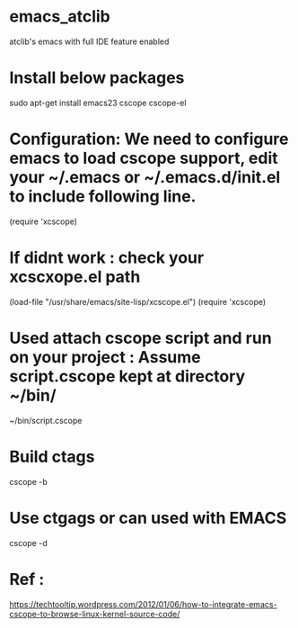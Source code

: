 # emacs_atclib
atclib's emacs with full IDE feature enabled

# Install below packages 
sudo apt-get install emacs23 cscope cscope-el

# Configuration: We need to configure emacs to load cscope support, edit your ~/.emacs or ~/.emacs.d/init.el to include following line.
(require 'xcscope)

# If didnt work : check your xcscxope.el path
(load-file "/usr/share/emacs/site-lisp/xcscope.el")
(require 'xcscope)

# Used attach cscope script and run on your project : Assume script.cscope kept at directory ~/bin/
~/bin/script.cscope

# Build ctags
cscope -b

# Use ctgags or can used with EMACS             
cscope -d 

# Ref :
https://techtooltip.wordpress.com/2012/01/06/how-to-integrate-emacs-cscope-to-browse-linux-kernel-source-code/ 
